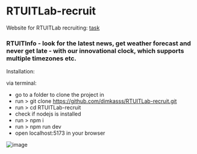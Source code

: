# RTUITLab-recruit

Website for RTUITLab recruiting: [task](https://github.com/RTUITLab/Recruit/blob/master/requirements/front/README.md)

### RTUITInfo - look for the latest news, get weather forecast and never get late - with our innovational clock, which supports multiple timezones etc.

Installation:

via terminal:
* go to a folder to clone the project in
* run > git clone https://github.com/dimkasss/RTUITLab-recruit.git
* run > cd RTUITLab-recruit
* check if nodejs is installed
* run > npm i
* run > npm run dev
* open localhost:5173 in your browser

![image](https://github.com/dimkasss/RTUITLab-recruit/assets/86372213/4425ad6a-2914-4867-9d35-a7538ae04da3)
